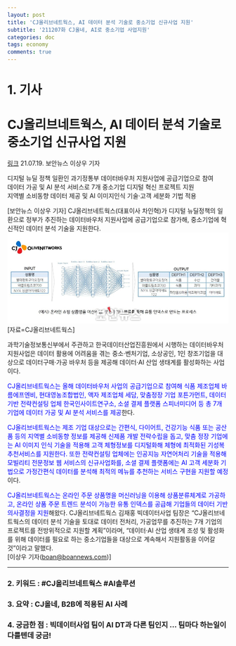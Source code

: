 ```yaml
---
layout: post
title: 'CJ올리브네트웍스, AI 데이터 분석 기술로 중소기업 신규사업 지원'
subtitle: '211207화 CJ올네, AI로 중소기업 사업지원'
categories: doc
tags: economy
comments: true
---
```


# 1. 기사

CJ올리브네트웍스, AI 데이터 분석 기술로 중소기업 신규사업 지원
==========
[링크](https://www.boannews.com/media/view.asp?idx=99173&kind=)
21.07.19. 보안뉴스 이상우 기자   

디지털 뉴딜 정책 일환인 과기정통부 데이터바우처 지원사업에 공급기업으로 참여   
데이터 가공 및 AI 분석 서비스로 7개 중소기업 디지털 혁신 프로젝트 지원   
지역별 소비동향 데이터 제공 및 AI 이미지인식 기술·고객 세분화 기법 적용   

[보안뉴스 이상우 기자] CJ올리브네트웍스(대표이사 차인혁)가 디지털 뉴딜정책의 일환으로 정부가 추진하는 데이터바우처 지원사업에 공급기업으로 참가해, 중소기업에 혁신적인 데이터 분석 기술을 지원한다.   
<img src="/assets/img/211207Tue_CJAI.png">
[자료=CJ올리브네트웍스]

과학기술정보통신부에서 주관하고 한국데이터산업진흥원에서 시행하는 데이터바우처 지원사업은 데이터 활용에 어려움을 겪는 중소·벤처기업, 소상공인, 1인 창조기업을 대상으로 데이터구매·가공 바우처 등을 제공해 데이터·AI 산업 생태계를 활성화하는 사업이다.   

<span style="color:blue">CJ올리브네트웍스는 올해 데이터바우처 사업의 공급기업으로 참여해 식품 제조업체 바름에프엔비, 현대영농조합법인, 액자 제조업체 세담, 맞춤정장 기업 포튼가먼트, 데이터 기반 전략컨설팅 업체 한국인사이트연구소, 소셜 결제 플랫폼 스피너미디어 등 총 7개 기업에 데이터 가공 및 AI 분석 서비스를 제공</span>한다.   

<span style="color:blue">CJ올리브네트웍스는 제조 기업 대상으로는 간편식, 다이어트, 건강기능 식품 또는 공산품 등의 지역별 소비동향 정보를 제공해 신제품 개발 전략수립을 돕고, 맞춤 정장 기업에는 AI 이미지 인식 기술을 적용해 고객 체형정보를 디지털화해 체형에 최적화된 기성복 추천서비스를 지원한다. 또한 전략컨설팅 업체에는 인공지능 자연어처리 기술을 적용해 모빌리티 전문정보 웹 서비스의 신규사업화를, 소셜 결제 플랫폼에는 AI 고객 세분화 기법으로 가정간편식 데이터를 분석해 최적의 메뉴를 추천하는 서비스 구현을 지원할 예정</span>이다.   

<span style="color:blue">CJ올리브네트웍스는 온라인 주문 상품명을 머신러닝을 이용해 상품분류체계로 가공하고, 온라인 상품 주문 트렌드 분석이 가능한 유통 인덱스를 공급해 기업들의 데이터 기반의사결정을 지원</span>해왔다. CJ올리브네트웍스 김재홍 빅데이터사업 팀장은 “CJ올리브네트웍스의 데이터 분석 기술을 토대로 데이터 전처리, 가공업무를 추진하는 7개 기업의 프로젝트를 전방위적으로 지원할 계획”이라며, “데이터·AI 산업 생태계 조성 및 활성화를 위해 데이터를 필요로 하는 중소기업들을 대상으로 계속해서 지원활동을 이어갈 것”이라고 말했다.   
[이상우 기자(boan@boannews.com)]   

* * *

### 2. 키워드 : \#CJ올리브네트웍스 \#AI솔루션
### 3. 요약 : CJ올네, B2B에 적용된 AI 사례
### 4. 궁금한 점 : 빅데이터사업 팀이 AI DT과 다른 팀인지 ... 팀마다 하는일이 다를텐데 궁금!

